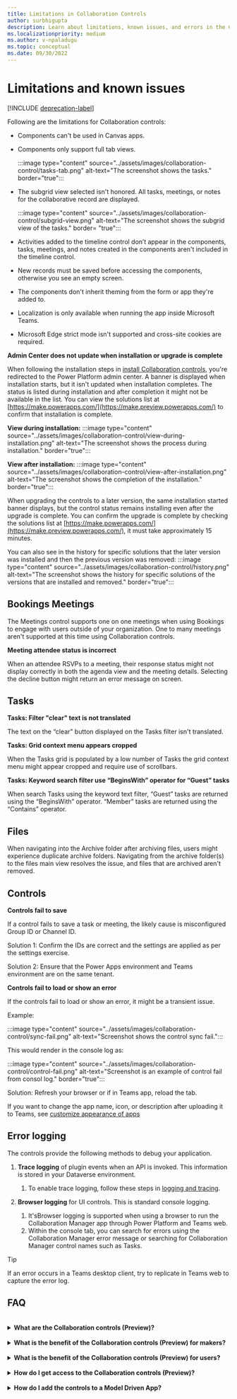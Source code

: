 ```yaml
---
title: Limitations in Collaboration Controls
author: surbhigupta
description: Learn about limitations, known issues, and errors in the Collaboration Controls app for Microsoft Teams, including Booking Meetings, Tasks, and Files.
ms.localizationpriority: medium
ms.author: v-npaladugu
ms.topic: conceptual
ms.date: 09/30/2022
---
```


# Limitations and known issues

[!INCLUDE [deprecation-label](~/includes/collaboration-controls-deprecation.md)]

Following are the limitations for Collaboration controls:

* Components can't be used in Canvas apps.
* Components only support full tab views.

     :::image type="content" source="../assets/images/collaboration-control/tasks-tab.png" alt-text="The screenshot shows the tasks." border="true":::

* The subgrid view selected isn't honored. All tasks, meetings, or notes for the collaborative record are displayed.

     :::image type="content" source="../assets/images/collaboration-control/subgrid-view.png" alt-text="The screenshot shows the subgrid view of the tasks." border= "true":::

* Activities added to the timeline control don’t appear in the components, tasks, meetings, and notes created in the components aren't included in the timeline control.
* New records must be saved before accessing the components, otherwise you see an empty screen.
* The components don't inherit theming from the form or app they're added to.
* Localization is only available when running the app inside Microsoft Teams.
* Microsoft Edge strict mode isn't supported and cross-site cookies are required.

**Admin Center does not update when installation or upgrade is complete**

When following the installation steps in [install Collaboration controls](~/samples/install-collaboration-control.md), you're redirected to the Power Platform admin center. A banner is displayed when installation starts, but it isn't updated when installation completes. The status is listed during installation and after completion it might not be available in the list. You can view the solutions list at [https://make.powerapps.com/](https://make.preview.powerapps.com/) to confirm that installation is complete.

**View during installation:**
     :::image type="content" source="../assets/images/collaboration-control/view-during-installation.png" alt-text="The screenshot shows the process during installation." border="true":::

**View after installation:**
     :::image type="content" source="../assets/images/collaboration-control/view-after-installation.png" alt-text="The screenshot shows the completion of the installation." border="true":::

When upgrading the controls to a later version, the same installation started banner displays, but the control status remains installing even after the upgrade is complete. You can confirm the upgrade is complete by checking the solutions list at [https://make.powerapps.com/](https://make.preview.powerapps.com/), it must take approximately 15 minutes.

You can also see in the history for specific solutions that the later version was installed and then the previous version was removed:
     :::image type="content" source="../assets/images/collaboration-control/history.png" alt-text="The screenshot shows the history for specific solutions of the versions that are installed and removed." border="true":::

## Bookings Meetings

The Meetings control supports one on one meetings when using Bookings to engage with users outside of your organization. One to many meetings aren't supported at this time using Collaboration controls.

**Meeting attendee status is incorrect**

When an attendee RSVPs to a meeting, their response status might not display correctly in both the agenda view and the meeting details. Selecting the decline button might return an error message on screen.

## Tasks

**Tasks: Filter "clear" text is not translated**

The text on the “clear" button displayed on the Tasks filter isn't translated.

**Tasks: Grid context menu appears cropped**

When the Tasks grid is populated by a low number of Tasks the grid context menu might appear cropped and require use of scrollbars.

**Tasks: Keyword search filter use “BeginsWith” operator for “Guest” tasks**

When search Tasks using the keyword text filter, “Guest” tasks are returned using the “BeginsWith” operator. “Member” tasks are returned using the “Contains” operator.

## Files

When navigating into the Archive folder after archiving files, users might experience duplicate archive folders.  Navigating from the archive folder(s) to the files main view resolves the issue, and files that are archived aren't removed.

## Controls

**Controls fail to save**

If a control fails to save a task or meeting, the likely cause is misconfigured Group ID or Channel ID.  

Solution 1: Confirm the IDs are correct and the settings are applied as per the settings exercise.  

Solution 2: Ensure that the Power Apps environment and Teams environment are on the same tenant.  

**Controls fail to load or show an error**

If the controls fail to load or show an error, it might be a transient issue.

Example:

:::image type="content" source="../assets/images/collaboration-control/sync-fail.png" alt-text="Screenshot shows the control sync fail.":::

This would render in the console log as:

:::image type="content" source="../assets/images/collaboration-control/control-fail.png" alt-text="Screenshot is an example of control fail from consol log." border="true":::

Solution: Refresh your browser or if in Teams app, reload the tab.

If you want to change the app name, icon, or description after uploading it to Teams, see [customize appearance of apps](/microsoftteams/customize-apps#customize-details-of-an-app)

## Error logging

The controls provide the following methods to debug your application.

1. **Trace logging** of plugin events when an API is invoked. This information is stored in your Dataverse environment.

    1. To enable trace logging, follow these steps in [logging and tracing](/power-apps/developer/data-platform/logging-tracing?WT.mc_id=email).

1. **Browser logging** for UI controls. This is standard console logging.

    1. It'sBrowser logging is supported when using a browser to run the Collaboration Manager app through Power Platform and Teams web.
    1. Within the console tab, you can search for errors using the Collaboration Manager error message or searching for Collaboration Manager control names such as Tasks.

> [!TIP]
> If an error occurs in a Teams desktop client, try to replicate in Teams web to capture the error log.

## FAQ

<br>

<details>

<summary><b>What are the Collaboration controls (Preview)?</b></summary>

Collaboration controls (Preview) enable you to add Microsoft 365 capabilities to your Power Apps custom app built for your org (LOB app) to simplify user workflows when collaborating on business processes in Teams or Power Apps.

<br>

</details>

<br>

<details>

<summary><b>What is the benefit of the Collaboration controls (Preview) for makers?</b></summary>

With these new controls, you as a maker can drag-and-drop controls that bring Microsoft 365 collaboration to your app.

<br>

</details>

<br>

<details>

<summary><b>What is the benefit of the Collaboration controls (Preview) for users?</b></summary>

Your users can experience productivity gains and stay in their flow by collaborating on approvals, files, meetings, notes, and tasks without leaving the context of your app.

<br>

</details>

<br>

<details>

<summary><b>How do I get access to the Collaboration controls (Preview)?</b></summary>

Request that your Power Platform administrator installs the controls from AppSource to your Power Apps environment.

<br>

</details>

<br>

<details>

<summary><b>How do I add the controls to a Model Driven App?</b></summary>

Go to Form Designer and drag the controls from the Component pane onto a form.

<br>

</details>
